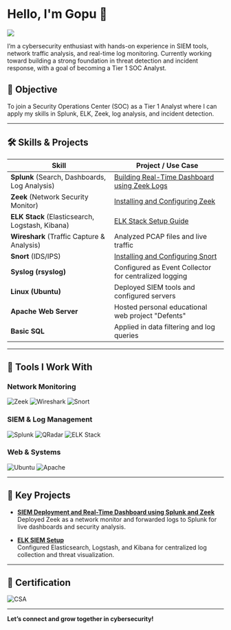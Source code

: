 # Hello, I'm Gopu 👋  
<a href="www.linkedin.com/in/gopunairofficial"><img src="https://img.shields.io/badge/-LinkedIn-0072b1?&style=for-the-badge&logo=linkedin&logoColor=white" /></a>

I’m a cybersecurity enthusiast with hands-on experience in SIEM tools, network traffic analysis, and real-time log monitoring. Currently working toward building a strong foundation in threat detection and incident response, with a goal of becoming a Tier 1 SOC Analyst.

## 🎯 Objective
To join a Security Operations Center (SOC) as a Tier 1 Analyst where I can apply my skills in Splunk, ELK, Zeek, log analysis, and incident detection.

---

## 🛠️ Skills & Projects

| Skill                                         | Project / Use Case                                                                 |
|----------------------------------------------|-------------------------------------------------------------------------------------|
| **Splunk** (Search, Dashboards, Log Analysis) | [Building Real-Time Dashboard using Zeek Logs](https://medium.com/@ggopu7347/building-a-real-time-dashboard-in-splunk-using-zeek-logs-65c9f23db724) |
| **Zeek** (Network Security Monitor)           | [Installing and Configuring Zeek](https://medium.com/@ggopu7347/installing-and-configuring-zeek-on-ubuntu-22-04-9809c124bc79) |
| **ELK Stack** (Elasticsearch, Logstash, Kibana) | [ELK Stack Setup Guide](https://medium.com/@ggopu7347/step-by-step-guide-to-installing-elk-stack-on-ubuntu-a04528459d88) |
| **Wireshark** (Traffic Capture & Analysis)    | Analyzed PCAP files and live traffic                                               |
| **Snort** (IDS/IPS)                           | [Installing and Configuring Snort](https://medium.com/@ggopu7347/installation-and-configuration-of-snort-on-ubuntu-b00fb64f30af) |
| **Syslog (rsyslog)**                          | Configured as Event Collector for centralized logging                              |
| **Linux (Ubuntu)**                            | Deployed SIEM tools and configured servers                                         |
| **Apache Web Server**                         | Hosted personal educational web project "Defents"                                  |
| **Basic SQL**                                 | Applied in data filtering and log queries                                          |

---

## 🧰 Tools I Work With

### Network Monitoring  
![Zeek](https://img.shields.io/badge/-Zeek-7752B4?&style=for-the-badge&logo=zeek&logoColor=white)
![Wireshark](https://img.shields.io/badge/-Wireshark-1679A7?&style=for-the-badge&logo=wireshark&logoColor=white)
![Snort](https://img.shields.io/badge/-Snort-EF3B2D?&style=for-the-badge&logo=snort&logoColor=white)

### SIEM & Log Management  
![Splunk](https://img.shields.io/badge/-Splunk-000000?&style=for-the-badge&logo=splunk&logoColor=white)
![QRadar](https://img.shields.io/badge/-QRadar-052FAD?&style=for-the-badge&logo=ibm&logoColor=white)
![ELK Stack](https://img.shields.io/badge/-ELK_Stack-005571?&style=for-the-badge&logo=elastic&logoColor=white)

### Web & Systems  
![Ubuntu](https://img.shields.io/badge/-Ubuntu-E95420?&style=for-the-badge&logo=ubuntu&logoColor=white)
![Apache](https://img.shields.io/badge/-Apache_Web_Server-D22128?&style=for-the-badge&logo=apache&logoColor=white)

---

## 📂 Key Projects

- **[SIEM Deployment and Real-Time Dashboard using Splunk and Zeek](https://medium.com/@ggopu7347/building-a-real-time-dashboard-in-splunk-using-zeek-logs-65c9f23db724)**  
  Deployed Zeek as a network monitor and forwarded logs to Splunk for live dashboards and security analysis.

- **[ELK SIEM Setup](https://medium.com/@ggopu7347/step-by-step-guide-to-installing-elk-stack-on-ubuntu-a04528459d88)**  
  Configured Elasticsearch, Logstash, and Kibana for centralized log collection and threat visualization.

---

## 🏅 Certification

![CSA](https://img.shields.io/badge/-Certified_SOC_Analyst_(CSA)-008000?&style=for-the-badge&logo=ec-council&logoColor=white)

---

**Let’s connect and grow together in cybersecurity!**
